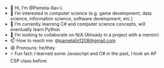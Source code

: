 - 👋 Hi, I’m @Pamela-Xav-L
- 👀 I’m interested in computer science (e.g. game development, data science, information science, software development, etc.)
- 🌱 I’m currently learning C# and computer science concepts, will eventually learn Python
- 💞️ I’m looking to collaborate on N/A (Already in a project with a mentor)
- 📫 How to reach me: @pamelalin1208@gmail.com
- 😄 Pronouns: he/they
- ⚡ Fun fact: I learned some Javascript and C# in the past, I took an AP CSP class before.

<!---
Pamela-Xav-L/Pamela-Xav-L is a ✨ special ✨ repository because its `README.md` (this file) appears on your GitHub profile.
You can click the Preview link to take a look at your changes.
--->
